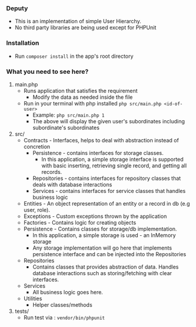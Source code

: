 ### Deputy

* This is an implementation of simple User Hierarchy.
* No third party libraries are being used except for PHPUnit

### Installation
* Run `composer install` in the app's root directory

### What you need to see here?
1. main.php
    + Runs application that satisfies the requirement
        + Modify the data as needed inside the file
    + Run in your terminal with php installed `php src/main.php <id-of-user>`
        + Example: `php src/main.php 1`
        + The above will display the given user's subordinates including subordinate's subordinates
2. src/
    + Contracts - Interfaces, helps to deal with abstraction instead of concretion
        + Persistence - contains interfaces for storage classes. 
            + In this application, a simple storage interface is supported with basic inserting, retrieving single record, and getting all records.
        + Repositories - contains interfaces for repository classes that deals with database interactions
        + Services - contains interfaces for service classes that handles business logic
    + Entities - An object representation of an entity or a record in db (e.g user, role).
    + Exceptions - Custom exceptions thrown by the application
    + Factories - Contains logic for creating objects
    + Persistence - Contains classes for storage/db implementation. 
        + In this application, a simple storage is used - an InMemory storage
        + Any storage implementation will go here that implements persistence interface and can be injected into the Repositories 
    + Repositories
        + Contains classes that provides abstraction of data. Handles database interactions such as storing/fetching with clear interfaces.
    + Services
        + All business logic goes here.
    + Utilities
        + Helper classes/methods
3. tests/
    + Run test via : `vendor/bin/phpunit`